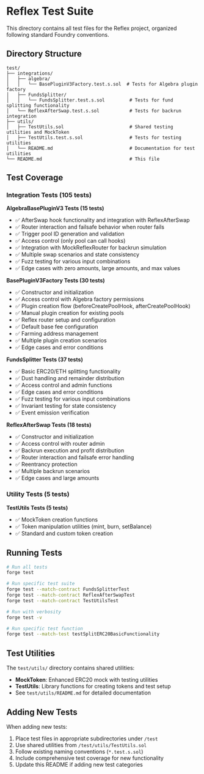 # Reflex Test Suite

This directory contains all test files for the Reflex project, organized following standard Foundry conventions.

## Directory Structure

```
test/
├── integrations/
│   ├── algebra/
│   │   └── BasePluginV3Factory.test.s.sol  # Tests for Algebra plugin factory
│   ├── FundsSplitter/
│   │   └── FundsSplitter.test.s.sol         # Tests for fund splitting functionality
│   └── ReflexAfterSwap.test.s.sol           # Tests for backrun integration
├── utils/
│   ├── TestUtils.sol                        # Shared testing utilities and MockToken
│   ├── TestUtils.test.s.sol                 # Tests for testing utilities
│   └── README.md                            # Documentation for test utilities
└── README.md                                # This file
```

## Test Coverage

### Integration Tests (105 tests)

**AlgebraBasePluginV3 Tests (15 tests)**

- ✅ AfterSwap hook functionality and integration with ReflexAfterSwap
- ✅ Router interaction and failsafe behavior when router fails
- ✅ Trigger pool ID generation and validation
- ✅ Access control (only pool can call hooks)
- ✅ Integration with MockReflexRouter for backrun simulation
- ✅ Multiple swap scenarios and state consistency
- ✅ Fuzz testing for various input combinations
- ✅ Edge cases with zero amounts, large amounts, and max values

**BasePluginV3Factory Tests (30 tests)**

- ✅ Constructor and initialization
- ✅ Access control with Algebra factory permissions
- ✅ Plugin creation flow (beforeCreatePoolHook, afterCreatePoolHook)
- ✅ Manual plugin creation for existing pools
- ✅ Reflex router setup and configuration
- ✅ Default base fee configuration
- ✅ Farming address management
- ✅ Multiple plugin creation scenarios
- ✅ Edge cases and error conditions

**FundsSplitter Tests (37 tests)**

- ✅ Basic ERC20/ETH splitting functionality
- ✅ Dust handling and remainder distribution
- ✅ Access control and admin functions
- ✅ Edge cases and error conditions
- ✅ Fuzz testing for various input combinations
- ✅ Invariant testing for state consistency
- ✅ Event emission verification

**ReflexAfterSwap Tests (18 tests)**

- ✅ Constructor and initialization
- ✅ Access control with router admin
- ✅ Backrun execution and profit distribution
- ✅ Router interaction and failsafe error handling
- ✅ Reentrancy protection
- ✅ Multiple backrun scenarios
- ✅ Edge cases and large amounts

### Utility Tests (5 tests)

**TestUtils Tests (5 tests)**

- ✅ MockToken creation functions
- ✅ Token manipulation utilities (mint, burn, setBalance)
- ✅ Standard and custom token creation

## Running Tests

```bash
# Run all tests
forge test

# Run specific test suite
forge test --match-contract FundsSplitterTest
forge test --match-contract ReflexAfterSwapTest
forge test --match-contract TestUtilsTest

# Run with verbosity
forge test -v

# Run specific test function
forge test --match-test testSplitERC20BasicFunctionality
```

## Test Utilities

The `test/utils/` directory contains shared utilities:

- **MockToken**: Enhanced ERC20 mock with testing utilities
- **TestUtils**: Library functions for creating tokens and test setup
- See `test/utils/README.md` for detailed documentation

## Adding New Tests

When adding new tests:

1. Place test files in appropriate subdirectories under `/test`
2. Use shared utilities from `/test/utils/TestUtils.sol`
3. Follow existing naming conventions (`*.test.s.sol`)
4. Include comprehensive test coverage for new functionality
5. Update this README if adding new test categories
